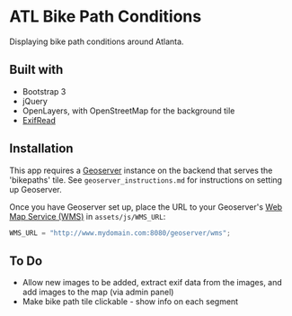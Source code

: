 # ATL Bike Path Conditions

Displaying bike path conditions around Atlanta.

## Built with
* Bootstrap 3
* jQuery
* OpenLayers, with OpenStreetMap for the background tile
* [ExifRead](https://pypi.python.org/pypi/ExifRead)

## Installation
This app requires a [Geoserver](http://geoserver.org/) instance on the backend that serves the 'bikepaths' tile. See `geoserver_instructions.md` for instructions on setting up Geoserver.

Once you have Geoserver set up, place the URL to your Geoserver's [Web Map Service (WMS)](http://docs.geoserver.org/stable/en/user/services/wms/reference.html) in `assets/js/WMS_URL`:

```javascript
WMS_URL = "http://www.mydomain.com:8080/geoserver/wms";
```

## To Do
* Allow new images to be added, extract exif data from the images, and add images to the map (via admin panel)
* Make bike path tile clickable - show info on each segment